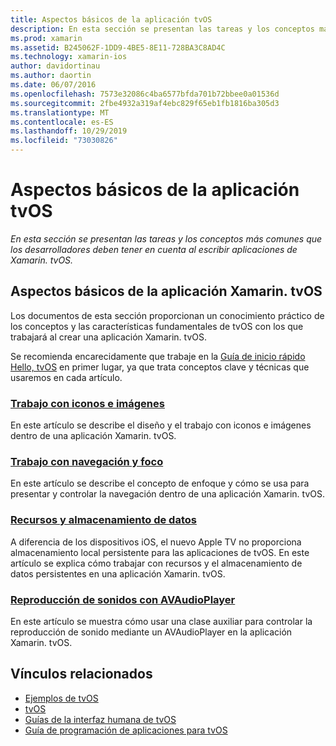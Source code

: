 ```yaml
---
title: Aspectos básicos de la aplicación tvOS
description: En esta sección se presentan las tareas y los conceptos más comunes que los desarrolladores deben tener en cuenta al escribir aplicaciones de Xamarin. tvOS.
ms.prod: xamarin
ms.assetid: B245062F-1DD9-4BE5-8E11-728BA3C8AD4C
ms.technology: xamarin-ios
author: davidortinau
ms.author: daortin
ms.date: 06/07/2016
ms.openlocfilehash: 7573e32086c4ba6577bfda701b72bbee0a01536d
ms.sourcegitcommit: 2fbe4932a319af4ebc829f65eb1fb1816ba305d3
ms.translationtype: MT
ms.contentlocale: es-ES
ms.lasthandoff: 10/29/2019
ms.locfileid: "73030826"
---
```

# <a name="tvos-application-fundamentals"></a>Aspectos básicos de la aplicación tvOS

_En esta sección se presentan las tareas y los conceptos más comunes que los desarrolladores deben tener en cuenta al escribir aplicaciones de Xamarin. tvOS._

<a name="Xamarin.tvOS-Application-Fundamentals" />

## <a name="xamarintvos-application-fundamentals"></a>Aspectos básicos de la aplicación Xamarin. tvOS

Los documentos de esta sección proporcionan un conocimiento práctico de los conceptos y las características fundamentales de tvOS con los que trabajará al crear una aplicación Xamarin. tvOS.

Se recomienda encarecidamente que trabaje en la [Guía de inicio rápido Hello, tvOS](~/ios/tvos/get-started/hello-tvos.md) en primer lugar, ya que trata conceptos clave y técnicas que usaremos en cada artículo.

<a name="Working-with-Icons-and-Images" />

### <a name="working-with-icons-and-imagesiostvosapp-fundamentalsicons-imagesmd"></a>[Trabajo con iconos e imágenes](~/ios/tvos/app-fundamentals/icons-images.md)

En este artículo se describe el diseño y el trabajo con iconos e imágenes dentro de una aplicación Xamarin. tvOS.

<a name="Working-with-Navigation-and-Focus" />

### <a name="working-with-navigation-and-focusiostvosapp-fundamentalsnavigation-focusmd"></a>[Trabajo con navegación y foco](~/ios/tvos/app-fundamentals/navigation-focus.md)

En este artículo se describe el concepto de enfoque y cómo se usa para presentar y controlar la navegación dentro de una aplicación Xamarin. tvOS.

<a name="Resources-and-Data-Storage" />

### <a name="resources-and-data-storageiostvosapp-fundamentalsresources-data-storagemd"></a>[Recursos y almacenamiento de datos](~/ios/tvos/app-fundamentals/resources-data-storage.md)

A diferencia de los dispositivos iOS, el nuevo Apple TV no proporciona almacenamiento local persistente para las aplicaciones de tvOS. En este artículo se explica cómo trabajar con recursos y el almacenamiento de datos persistentes en una aplicación Xamarin. tvOS.

<a name="Playing-Sound-with-AVAudioPlayer" />

### <a name="playing-sound-with-avaudioplayeriostvosapp-fundamentalssoundsmd"></a>[Reproducción de sonidos con AVAudioPlayer](~/ios/tvos/app-fundamentals/sounds.md)

En este artículo se muestra cómo usar una clase auxiliar para controlar la reproducción de sonido mediante un AVAudioPlayer en la aplicación Xamarin. tvOS.

## <a name="related-links"></a>Vínculos relacionados

- [Ejemplos de tvOS](https://docs.microsoft.com/samples/browse/?products=xamarin&term=Xamarin.iOS+tvOS)
- [tvOS](https://developer.apple.com/tvos/)
- [Guías de la interfaz humana de tvOS](https://developer.apple.com/tvos/human-interface-guidelines/)
- [Guía de programación de aplicaciones para tvOS](https://developer.apple.com/library/prerelease/tvos/documentation/General/Conceptual/AppleTV_PG/)
